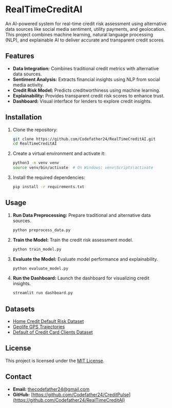 # RealTimeCreditAI

An AI-powered system for real-time credit risk assessment using alternative data sources like social media sentiment, utility payments, and geolocation. This project combines machine learning, natural language processing (NLP), and explainable AI to deliver accurate and transparent credit scores.

## Features

- **Data Integration:** Combines traditional credit metrics with alternative data sources.
- **Sentiment Analysis:** Extracts financial insights using NLP from social media activity.
- **Credit Risk Model:** Predicts creditworthiness using machine learning.
- **Explainability:** Provides transparent credit risk scores to enhance trust.
- **Dashboard:** Visual interface for lenders to explore credit insights.

## Installation

1. Clone the repository:
   ```bash
   git clone https://github.com/Codefather24/RealTimeCreditAI.git
   cd RealTimeCreditAI
   ```

2. Create a virtual environment and activate it:
   ```bash
   python3 -m venv venv
   source venv/bin/activate  # On Windows: venv\Scripts\activate
   ```

3. Install the required dependencies:
   ```bash
   pip install -r requirements.txt
   ```

## Usage

1. **Run Data Preprocessing:**
   Prepare traditional and alternative data sources.
   ```bash
   python preprocess_data.py
   ```

2. **Train the Model:**
   Train the credit risk assessment model.
   ```bash
   python train_model.py
   ```

3. **Evaluate the Model:**
   Evaluate model performance and explainability.
   ```bash
   python evaluate_model.py
   ```

4. **Run the Dashboard:**
   Launch the dashboard for visualizing credit insights.
   ```bash
   streamlit run dashboard.py
   ```

## Datasets

- [Home Credit Default Risk Dataset](https://www.kaggle.com/competitions/home-credit-default-risk)
- [Geolife GPS Trajectories](https://www.microsoft.com/en-us/download/details.aspx?id=52367)
- [Default of Credit Card Clients Dataset](https://www.kaggle.com/datasets/uciml/default-of-credit-card-clients-dataset)


## License

This project is licensed under the [MIT License](LICENSE).

## Contact

- **Email:** thecodefather24@gmail.com
- **GitHub:** [https://github.com/Codefather24/CreditPulse](https://github.com/Codefather24/RealTimeCreditAI)
